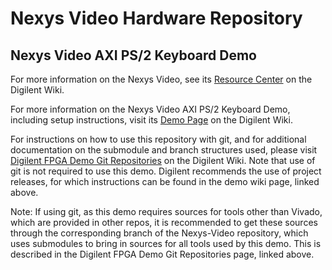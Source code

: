 # Nexys Video Hardware Repository

## Nexys Video AXI PS/2 Keyboard Demo

For more information on the Nexys Video, see its [Resource Center](https://reference.digilentinc.com/reference/programmable-logic/nexys-video/start) on the Digilent Wiki.

For more information on the Nexys Video AXI PS/2 Keyboard Demo, including setup instructions, visit its [Demo Page](https://reference.digilentinc.com/reference/programmable-logic/nexys-video/demos/axi-ps2) on the Digilent Wiki.

For instructions on how to use this repository with git, and for additional documentation on the submodule and branch structures used, please visit [Digilent FPGA Demo Git Repositories](https://reference.digilentinc.com/reference/programmable-logic/documents/git) on the Digilent Wiki. Note that use of git is not required to use this demo. Digilent recommends the use of project releases, for which instructions can be found in the demo wiki page, linked above.

Note: If using git, as this demo requires sources for tools other than Vivado, which are provided in other repos, it is recommended to get these sources through the corresponding branch of the Nexys-Video repository, which uses submodules to bring in sources for all tools used by this demo. This is described in the Digilent FPGA Demo Git Repositories page, linked above.